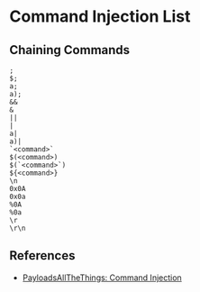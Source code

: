 # Command Injection List

## Chaining Commands

```
;
$;
a;
a);
&&
&
||
|
a|
a)|
`<command>`
$(<command>)
$(`<command>`)
${<command>}
\n
0x0A
0x0a
%0A
%0a
\r
\r\n
```

## References

- [PayloadsAllTheThings: Command Injection](https://github.com/swisskyrepo/PayloadsAllTheThings/tree/master/Command%20Injection)